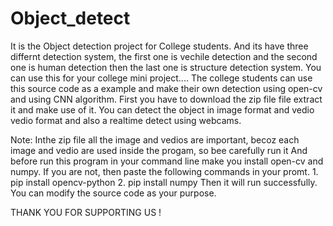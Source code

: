 # Object_detect
It is the Object detection project for College students.
And its have three differnt detection system, the first one is vechile detection and the second one is human detection then the last one is structure detection system.
You can use this for your college mini project.... 
The college students can use this source code as a example and make their own detection using open-cv and using CNN algorithm.
First you have to download the zip file file extract it and make use of it.
You can detect the object in image format and vedio vedio format and also a realtime detect using webcams.

Note:
    Inthe zip file all the image and vedios are important, becoz each image and vedio are used inside the progam, so bee carefully run it
    And before run this program in your command line make you install open-cv and numpy.
    If you are not, then paste the following commands in your promt.
             1. pip install opencv-python
             2. pip install numpy
    Then it will run successfully. You can modify the source code as your purpose.
    
    
    
THANK YOU FOR SUPPORTING US !
    
    
    
    

